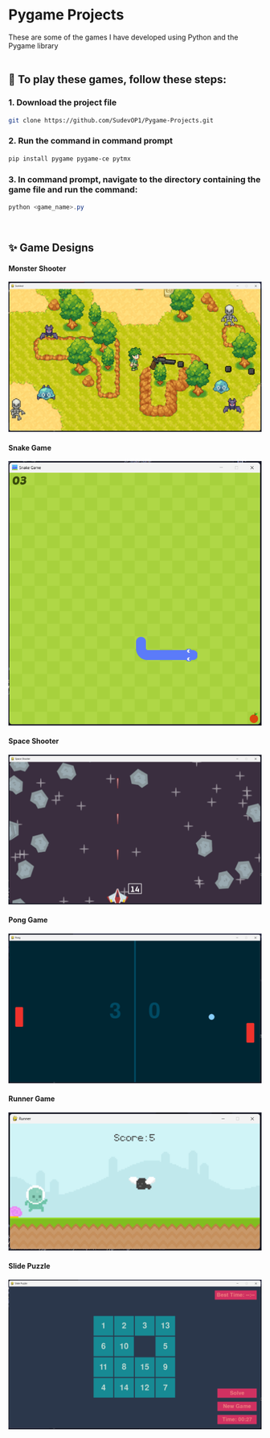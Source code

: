 # Pygame Projects

These are some of the games I have developed using Python and the Pygame library<br>
<br>

## 🚀 To play these games, follow these steps:

### 1. Download the project file
```bash
git clone https://github.com/SudevOP1/Pygame-Projects.git
```
### 2. Run the command in command prompt<br>
```powershell
pip install pygame pygame-ce pytmx
```
### 3. In command prompt, navigate to the directory containing the game file and run the command:
```powershell
python <game_name>.py
```
<br>

## ✨ Game Designs
#### Monster Shooter
![Monster Shooter](https://raw.githubusercontent.com/SudevOP1/Pygame-Projects/main/Monster%20Shooter/Implementation.png)<br>
#### Snake Game
![Snake Game](https://raw.githubusercontent.com/SudevOP1/Pygame-Projects/main/Snake%20Game/Implementation.png)<br>
#### Space Shooter
![Space Shooter](https://raw.githubusercontent.com/SudevOP1/Pygame-Projects/main/Space%20Shooter/Implementation.png)<br>
#### Pong Game
![Pong Game](https://raw.githubusercontent.com/SudevOP1/Pygame-Projects/main/Pong%20Game/Implementation.png)<br>
#### Runner Game
![Runner Game](https://raw.githubusercontent.com/SudevOP1/Pygame-Projects/main/Runner%20Game/Implementation.png)<br>
#### Slide Puzzle
![Slide Puzzle](https://raw.githubusercontent.com/SudevOP1/Pygame-Projects/main/Slide%20Puzzle/Implementation.png)<br>
<br>
